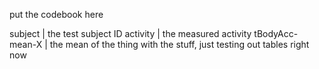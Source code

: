 put the codebook here

subject | the test subject ID
activity | the measured activity
tBodyAcc-mean-X | the mean of the thing with the stuff, just testing out tables right now

